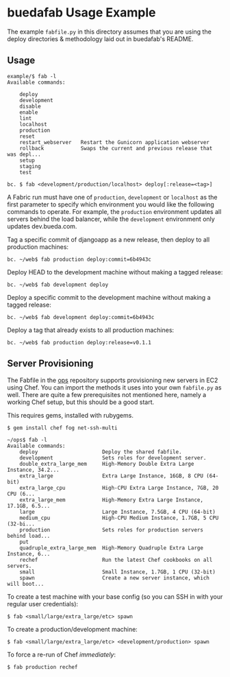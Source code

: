 buedafab Usage Example
============================

The example `fabfile.py` in this directory assumes that you are using the deploy
directories & methodology laid out in buedafab's README. 

## Usage

    example/$ fab -l
    Available commands:

        deploy
        development
        disable
        enable
        lint
        localhost
        production
        reset
        restart_webserver   Restart the Gunicorn application webserver
        rollback            Swaps the current and previous release that was depl...
        setup
        staging
        test

    bc. $ fab <development/production/localhost> deploy[:release=<tag>]

A Fabric run must have one of `production`, `development` or `localhost` as the
first parameter to specify which environment you would like the following
commands to operate. For example, the `production` environment updates all
servers behind the load balancer, while the `development` environment only
updates dev.bueda.com. 

Tag a specific commit of djangoapp as a new release, then deploy to all
production machines:

    bc. ~/web$ fab production deploy:commit=6b4943c

Deploy HEAD to the development machine without making a tagged release:

    bc. ~/web$ fab development deploy

Deploy a specific commit to the development machine without making a tagged
release:

    bc. ~/web$ fab development deploy:commit=6b4943c

Deploy a tag that already exists to all production machines:

    bc. ~/web$ fab production deploy:release=v0.1.1

## Server Provisioning

The Fabfile in the [ops](http://github.com/bueda/ops) repository supports
provisioning new servers in EC2 using Chef. You can import the methods it uses
into your own `fabfile.py` as well. There are quite a few prerequisites not
mentioned here, namely a working Chef setup, but this should be a good start.

This requires gems, installed with rubygems.

    $ gem install chef fog net-ssh-multi

    ~/ops$ fab -l
    Available commands:
        deploy                     Deploy the shared fabfile.
        development                Sets roles for development server.
        double_extra_large_mem     High-Memory Double Extra Large Instance, 34.2...
        extra_large                Extra Large Instance, 16GB, 8 CPU (64-bit)
        extra_large_cpu            High-CPU Extra Large Instance, 7GB, 20 CPU (6...
        extra_large_mem            High-Memory Extra Large Instance, 17.1GB, 6.5...
        large                      Large Instance, 7.5GB, 4 CPU (64-bit)
        medium_cpu                 High-CPU Medium Instance, 1.7GB, 5 CPU (32-bi...
        production                 Sets roles for production servers behind load...
        put
        quadruple_extra_large_mem  High-Memory Quadruple Extra Large Instance, 6...
        rechef                     Run the latest Chef cookbooks on all servers.
        small                      Small Instance, 1.7GB, 1 CPU (32-bit)
        spawn                      Create a new server instance, which will boot...

To create a test machine with your base config (so you can SSH in with your
regular user credentials):

    $ fab <small/large/extra_large/etc> spawn

To create a production/development machine:

    $ fab <small/large/extra_large/etc> <development/production> spawn

To force a re-run of Chef *immediately*:

    $ fab production rechef
